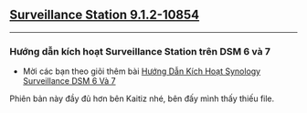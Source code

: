 ## [Surveillance Station 9.1.2-10854](https://archive.synology.com/download/Package/SurveillanceStation)
---
### Hướng dẫn kích hoạt Surveillance Station trên DSM 6 và 7
- Mời các bạn theo giõi thêm bài [Hướng Dẫn Kích Hoạt Synology Surveillance DSM 6 Và 7](https://giamgiaz.com/huong-dan-kich-hoat-synology-surveillance)


Phiên bản này đầy đủ hơn bên Kaitiz nhé, bên đấy mình thấy thiếu file.